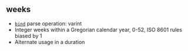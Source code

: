 ## weeks

- [`bind`](bind.md) parse operation: varint
- Integer weeks within a Gregorian calendar year, 0-52, ISO 8601 rules biased by 1
- Alternate usage in a duration